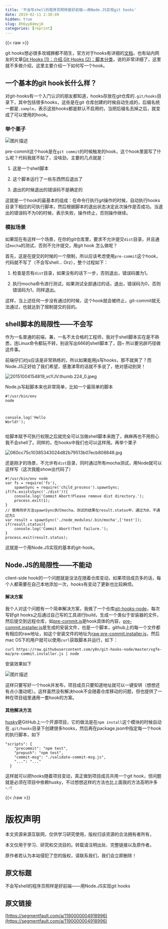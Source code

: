 ```yaml
---
title: '不会写shell的程序员照样是好前端——用Node.JS实现git hooks' 
date: 2019-02-11 2:30:49
hidden: true
slug: 8h6yy84myj8
categories: [reprint]
---
```


{{< raw >}}

                    
<p>git hooks想必很多攻城狮都不陌生，官方对于hooks有详细的<a href="https://git-scm.com/book/en/v2/Customizing-Git-Git-Hooks" rel="nofollow noreferrer" target="_blank">文档</a>，也有站内网友的文章<a href="https://segmentfault.com/a/1190000000356485">Git Hooks (1)：介绍</a>,<a href="https://segmentfault.com/a/1190000000356487" target="_blank">GIt Hooks (2)：脚本分类</a>，说的非常详细了，这里就不多做介绍，这里主要介绍一下如何写一个hook。</p>
<h2 id="articleHeader0">一个基本的git hook长什么样？</h2>
<p>对git-hooks有一个入门认识的朋友都知道，hooks存放在git仓库的<code>.git/hooks</code>目录下，其中包括很多hooks，这些是在git 仓库创建的时候自动生成的，后缀名统一都是<code>.sample</code>，表示这些hooks都是默认不启用的，当把后缀名去掉之后，就变成了可以使用的hook。</p>
<h3 id="articleHeader1">举个栗子</h3>
<p><span class="img-wrap"><img data-src="/img/bVuNGr" src="https://static.alili.tech/img/bVuNGr" alt="图片描述" title="图片描述" style="cursor: pointer; display: inline;"></span></p>
<p>pre-commit这个hook是在<code>git commit</code>的时候触发的hook，这个hook里面写了什么呢？代码我就不贴了，没啥劲，主要的几点就是：</p>
<ol>
<li><p>这是一个shell脚本</p></li>
<li><p>这个脚本运行了一些东西然后退出了</p></li>
<li><p>退出的时候退出的错误码不是确定的</p></li>
</ol>
<p>这就是一个hook的最基本的组成：在命令行执行git操作的时候，自动执行hooks目录下相应的可执行脚本，然后根据脚本的退出状态决定此次操作是否成功。当退出的错误码不为0的时候，表示失败，操作终止，否则操作继续。</p>
<h3 id="articleHeader2">模拟场景</h3>
<p>如果现在有这样一个场景，在你的git仓库里，要求不允许提交<code>dist</code>目录，并且通过<code>mocha</code>的测试，否则不允许提交，用git hook 怎么做呢？</p>
<p>首先，这是在提交的时候的一个限制，所以应该考虑使用<code>pre-commit</code>这个hook，代码就不写了（不会写shell... Orz），整个过程如下：</p>
<ol>
<li><p>检查是否有<code>dist</code>目录，如果没有的话下一步，否则退出，错误码置为1。</p></li>
<li><p>执行mocha命令进行测试，如果测试全部通过的话，退出，错误码为0，否则错误码为1，同样退出。</p></li>
</ol>
<p>这样，当上述任何一步没有通过的时候，这个hook就会被终止，git-commit就无法通过，也就达到了限制提交的目的。</p>
<h2 id="articleHeader3">shell脚本的局限性——不会写</h2>
<p>作为一名普通的前端，兼，一名不太合格的工程师，我对于shell脚本实在是不熟悉，连Linux命令都玩不转，别说写出666的shell脚本了，囧~ 所以要另辟巧径做这件事。</p>
<p>前端仔们对js应该是非常熟练的，所以如果能用js写hooks，那不就爽了？而Node.JS正好给了我们希望，感激涕零的话就不多说了，绝对感动到哭！</p>
<p><span class="img-wrap"><img data-src="/img/bVuNJ5" src="https://static.alili.tech/img/bVuNJ5" alt="20151004154819_vcYJV.thumb.224_0.jpeg" title="20151004154819_vcYJV.thumb.224_0.jpeg" style="cursor: pointer; display: inline;"></span></p>
<p>Node.js写起脚本来也非常简单，比如一个最简单的脚本</p>
<div class="widget-codetool" style="display:none;">
      <div class="widget-codetool--inner">
      <span class="selectCode code-tool" data-toggle="tooltip" data-placement="top" title="" data-original-title="全选"></span>
      <span type="button" class="copyCode code-tool" data-toggle="tooltip" data-placement="top" data-clipboard-text="#!/usr/bin/env node

console.log('Hello World!');" title="" data-original-title="复制"></span>
      <span type="button" class="saveToNote code-tool" data-toggle="tooltip" data-placement="top" title="" data-original-title="放进笔记"></span>
      </div>
      </div><pre class="hljs autoit"><code><span class="hljs-meta">#!/usr/bin/env node</span>

console.<span class="hljs-built_in">log</span>(<span class="hljs-string">'Hello World!'</span>)<span class="hljs-comment">;</span></code></pre>
<p>给脚本赋予可执行权限之后就完全可以当做shell脚本来跑了，麻麻再也不用担心我不会shell了。同样的，在hooks中我们也可以这样用。再举个栗子</p>
<p><span class="img-wrap"><img data-src="/img/bVuNKy" src="https://static.alili.tech/img/bVuNKy" alt="060cc75c10385343024d82b79513b07ecb808848.jpg" title="060cc75c10385343024d82b79513b07ecb808848.jpg" style="cursor: pointer; display: inline;"></span></p>
<p>还是刚才的场景，不允许有<code>dist</code>目录，同时通过所有mocha测试，用Node就可以这样写（这次我能show出代码了）</p>
<div class="widget-codetool" style="display:none;">
      <div class="widget-codetool--inner">
      <span class="selectCode code-tool" data-toggle="tooltip" data-placement="top" title="" data-original-title="全选"></span>
      <span type="button" class="copyCode code-tool" data-toggle="tooltip" data-placement="top" data-clipboard-text="#!/usr/bin/env node
var fs = require('fs'),
    spawnSync = require('child_process').spawnSync;
if(fs.existsSync('./dist')){
    console.log('Commit Abort!Please remove dist directory.');
    process.exit(1);
}
// 使用同步方法spawnSync执行mocha，测试的结果在result.status中，通过为0，不通过为1
var result = spawnSync('./node_modules/.bin/mocha',['test']); 
if(result.status){
    console.log('Commit Abort!Test failure.');
}
process.exit(result.status);" title="" data-original-title="复制"></span>
      <span type="button" class="saveToNote code-tool" data-toggle="tooltip" data-placement="top" title="" data-original-title="放进笔记"></span>
      </div>
      </div><pre class="javascript hljs"><code class="javascript"><span class="hljs-meta">#!/usr/bin/env node</span>
<span class="hljs-keyword">var</span> fs = <span class="hljs-built_in">require</span>(<span class="hljs-string">'fs'</span>),
    spawnSync = <span class="hljs-built_in">require</span>(<span class="hljs-string">'child_process'</span>).spawnSync;
<span class="hljs-keyword">if</span>(fs.existsSync(<span class="hljs-string">'./dist'</span>)){
    <span class="hljs-built_in">console</span>.log(<span class="hljs-string">'Commit Abort!Please remove dist directory.'</span>);
    process.exit(<span class="hljs-number">1</span>);
}
<span class="hljs-comment">// 使用同步方法spawnSync执行mocha，测试的结果在result.status中，通过为0，不通过为1</span>
<span class="hljs-keyword">var</span> result = spawnSync(<span class="hljs-string">'./node_modules/.bin/mocha'</span>,[<span class="hljs-string">'test'</span>]); 
<span class="hljs-keyword">if</span>(result.status){
    <span class="hljs-built_in">console</span>.log(<span class="hljs-string">'Commit Abort!Test failure.'</span>);
}
process.exit(result.status);</code></pre>
<p>这就是一个用Node.JS实现的基本的git-hook。</p>
<h2 id="articleHeader4">Node.JS的局限性——不能动</h2>
<p>client-side hook的一个问题就是没法在随着仓库变动，如果项目成员多的话，每个人都需要在自己本地添加一次，hooks有变动了更新也比较麻烦。</p>
<h4>解决方案</h4>
<p>我个人对这个问题有一个简单解决方案，我做了一个仓库<a href="https://github.com/y8n/git-hooks-node" rel="nofollow noreferrer" target="_blank">git-hooks-node</a>，每次写好git hooks之后通过自己写的工具进行build，生成一个类似于安装器的文件，然后提交到远程仓库，如<a href="https://github.com/y8n/git-hooks-node/blob/master/xgfe-ma/pre-commit.js" rel="nofollow noreferrer" target="_blank">pre-commit.js</a>是hook具体的内容，<a href="https://github.com/y8n/git-hooks-node/blob/master/xgfe-ma/pre-commit.installer.js" rel="nofollow noreferrer" target="_blank">pre-commit.installer.js</a>是生成的安装文件，也是一个脚本，github上的每一个文件都有相应的raw地址，如这个安装文件的地址为<a href="https://raw.githubusercontent.com/y8n/git-hooks-node/master/xgfe-ma/pre-commit.installer.js" rel="nofollow noreferrer" target="_blank">raw pre-commit.installer.js</a>，然后mac OS下的用户就可以使用<code>curl</code>获取脚本并运行，如下：</p>
<div class="widget-codetool" style="display:none;">
      <div class="widget-codetool--inner">
      <span class="selectCode code-tool" data-toggle="tooltip" data-placement="top" title="" data-original-title="全选"></span>
      <span type="button" class="copyCode code-tool" data-toggle="tooltip" data-placement="top" data-clipboard-text="curl https://raw.githubusercontent.com/y8n/git-hooks-node/master/xgfe-ma/pre-commit.installer.js | node" title="" data-original-title="复制"></span>
      <span type="button" class="saveToNote code-tool" data-toggle="tooltip" data-placement="top" title="" data-original-title="放进笔记"></span>
      </div>
      </div><pre class="hljs crmsh"><code style="word-break: break-word; white-space: initial;">curl https://raw.githubusercontent.com/y8n/git-hooks-<span class="hljs-keyword">node</span><span class="hljs-title">/master</span>/xgfe-ma/pre-commit.installer.js | <span class="hljs-keyword">node</span></code><span class="hljs-title"></span></pre>
<p>安装效果如下</p>
<p><span class="img-wrap"><img data-src="/img/bVuNNb" src="https://static.alili.tech/img/bVuNNb" alt="图片描述" title="图片描述" style="cursor: pointer; display: inline;"></span></p>
<p>这样只要写好一个hook并发布，项目成员只要知道地址就可以一键安转（想想还有点小激动呢）。这样虽然没有解决hook不会随着仓库移动的问题，但也提供了一种在项目组里通用一套hook的方案。</p>
<h4>其他解决方法</h4>
<p><a href="https://github.com/typicode/husky" rel="nofollow noreferrer" target="_blank">husky</a>是GitHub上一个开源项目，它的做法是在<code>npm install</code>这个模块的时候自动在<code>.git/hooks</code>目录下创建很多hooks，然后再在package.json中指定每一个hook的执行脚本，如下</p>
<div class="widget-codetool" style="display:none;">
      <div class="widget-codetool--inner">
      <span class="selectCode code-tool" data-toggle="tooltip" data-placement="top" title="" data-original-title="全选"></span>
      <span type="button" class="copyCode code-tool" data-toggle="tooltip" data-placement="top" data-clipboard-text="&quot;scripts&quot;: {
    &quot;precommit&quot;: &quot;npm test&quot;,
    &quot;prepush&quot;: &quot;npm test&quot;,
    &quot;commit-msg&quot;: &quot;./validate-commit-msg.js&quot;,
    &quot;...&quot;: &quot;...&quot;
  }" title="" data-original-title="复制"></span>
      <span type="button" class="saveToNote code-tool" data-toggle="tooltip" data-placement="top" title="" data-original-title="放进笔记"></span>
      </div>
      </div><pre class="hljs xquery"><code><span class="hljs-string">"scripts"</span>: {
    <span class="hljs-string">"precommit"</span>: <span class="hljs-string">"npm test"</span>,
    <span class="hljs-string">"prepush"</span>: <span class="hljs-string">"npm test"</span>,
    <span class="hljs-string">"commit-msg"</span>: <span class="hljs-string">"./validate-commit-msg.js"</span>,
    <span class="hljs-string">"..."</span>: <span class="hljs-string">"..."</span>
  }</code></pre>
<p>这样就可以把hooks随着项目变动，真正做到项目成员共用一个git hook，但问题就是必须在项目中依赖husky，不过想想这样的方法也比上面我的方法高明许多 -.-!</p>

                
{{< /raw >}}

# 版权声明
本文资源来源互联网，仅供学习研究使用，版权归该资源的合法拥有者所有，

本文仅用于学习、研究和交流目的。转载请注明出处、完整链接以及原作者。

原作者若认为本站侵犯了您的版权，请联系我们，我们会立即删除！

## 原文标题
不会写shell的程序员照样是好前端——用Node.JS实现git hooks

## 原文链接
[https://segmentfault.com/a/1190000004918996](https://segmentfault.com/a/1190000004918996)

